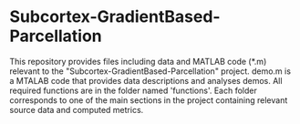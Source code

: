 # Subcortex-GradientBased-Parcellation
This repository provides files including data and MATLAB code (*.m) relevant to the "Subcortex-GradientBased-Parcellation" project.
demo.m is a MTALAB code that provides data descriptions and analyses demos.
All required functions are in the folder named 'functions'. 
Each folder corresponds to one of the main sections in the project containing relevant source data and computed metrics. 
